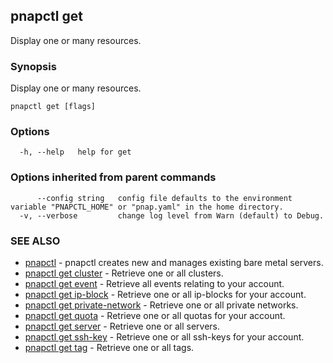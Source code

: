 ## pnapctl get

Display one or many resources.

### Synopsis

Display one or many resources.

```
pnapctl get [flags]
```

### Options

```
  -h, --help   help for get
```

### Options inherited from parent commands

```
      --config string   config file defaults to the environment variable "PNAPCTL_HOME" or "pnap.yaml" in the home directory.
  -v, --verbose         change log level from Warn (default) to Debug.
```

### SEE ALSO

* [pnapctl](pnapctl.md)	 - pnapctl creates new and manages existing bare metal servers.
* [pnapctl get cluster](pnapctl_get_cluster.md)	 - Retrieve one or all clusters.
* [pnapctl get event](pnapctl_get_event.md)	 - Retrieve all events relating to your account.
* [pnapctl get ip-block](pnapctl_get_ip-block.md)	 - Retrieve one or all ip-blocks for your account.
* [pnapctl get private-network](pnapctl_get_private-network.md)	 - Retrieve one or all private networks.
* [pnapctl get quota](pnapctl_get_quota.md)	 - Retrieve one or all quotas for your account.
* [pnapctl get server](pnapctl_get_server.md)	 - Retrieve one or all servers.
* [pnapctl get ssh-key](pnapctl_get_ssh-key.md)	 - Retrieve one or all ssh-keys for your account.
* [pnapctl get tag](pnapctl_get_tag.md)	 - Retrieve one or all tags.

